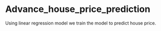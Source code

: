 # Advance_house_price_prediction
Using linear regression model we  train the model to predict house price.
